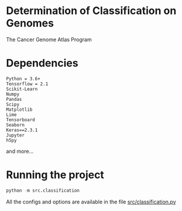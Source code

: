 # Determination of Classification on Genomes
The Cancer Genome Atlas Program

# Dependencies
```
Python = 3.6+
Tensorflow = 2.1
Scikit-Learn
Numpy 
Pandas
Scipy
Matplotlib
Lime
Tensorboard
Seaborn
Keras==2.3.1
Jupyter
h5py
```
and more...

# Running the project
```python
python -m src.classification
```
All the configs and options are available in the file [src/classification.py](src/classification.py)
